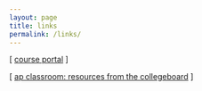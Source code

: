 ```yaml
---
layout: page
title: links
permalink: /links/
---
```


[ <a href="https://cushing.myschoolapp.com" target="_blank">course portal</a> ]

[ <a href="https://myap.collegeboard.org/login" target="_blank">ap classroom: resources from the collegeboard</a> ]


